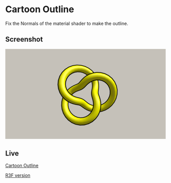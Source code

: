# Cartoon Outline
Fix the Normals of the material shader to make the outline.

## Screenshot

![CartoonOutline](../../assets/image/cartoon-outline.png)

## Live

[Cartoon Outline](https://cartoon-outline.netlify.app/)

[R3F version](https://github.com/lehquan/cartoon-outline)

